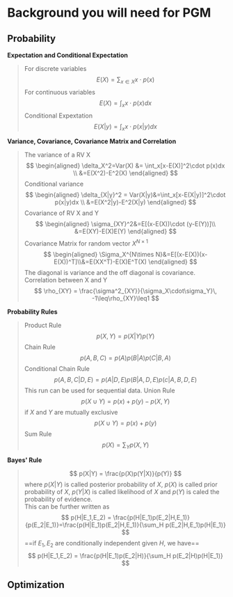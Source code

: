 # Background you will need for PGM
## Probability
__Expectation and Conditional Expectation__
> For discrete variables
$$
E(X) = \sum_{x\in X}x \cdot p(x)
$$
For continuous variables
$$
E(X) = \int_{x}x \cdot p(x) dx
$$
Conditional Expextation
$$
E(X|y) = \int_x x\cdot p(x|y)dx
$$

__Variance, Covariance, Covariance Matrix and Correlation__
> The variance of a RV X    
$$
\begin{aligned}
\delta_X^2=Var(X) &= \int_x[x-E(X)]^2\cdot p(x)dx
\\
&=E(X^2)-E^2(X)
\end{aligned}
$$
Conditional variance
$$
\begin{aligned}
\delta_{X|y}^2 = Var(X|y)&=\int_x[x-E(X|y)]^2\cdot p(x|y)dx
\\
&=E(X^2|y)-E^2(X|y)
\end{aligned}
$$
Covariance of RV X and Y
$$
\begin{aligned}
\sigma_{XY}^2&=E[(x-E(X))\cdot (y-E(Y))]\\
&=E(XY)-E(X)E(Y)
\end{aligned}
$$
Covariance Matrix for random vector $X^{N\times1}$
$$
\begin{aligned}
\Sigma_X^{N\times N}&=E[(x-E(X))(x-E(X))^T]\\&=E(XX^T)-E(X)E^T(X)
\end{aligned}
$$
The diagonal is variance and the off diagonal is covariance.    
Correlation between X and Y   
$$
\rho_{XY} = \frac{\sigma^2_{XY}}{\sigma_X\cdot\sigma_Y}\, -1\leq\rho_{XY}\leq1
$$

__Probability Rules__
> Product Rule
$$
p(X,Y)=p(X|Y)p(Y)
$$
Chain Rule
$$
p(A,B,C)=p(A)p(B|A)p(C|B,A)
$$
Conditional Chain Rule
$$
p(A,B,C|D,E)=p(A|D,E)p(B|A,D,E)p(c|A,B,D,E)
$$
This run can be used for sequential data.
Union Rule
$$
p(X\cup Y) = p(x)+p(y)-p(X,Y)
$$
if $X$ and $Y$ are mutually exclusive
$$
p(X\cup Y) = p(x)+p(y)
$$
Sum Rule
$$
p(X)=\sum_Y p(X,Y)
$$     

__Bayes' Rule__
> $$
p(X|Y) = \frac{p(X)p(Y|X)}{p(Y)}
$$
where $p(X|Y)$ is called posterior probability of $X$, $p(X)$ is called prior probability of $X$, $p(Y|X)$ is called likelihood of $X$ and $p(Y)$ is caled the probability of evidence.    
This can be further written as 
$$
p(H|E_1,E_2) = \frac{p(H|E_1)p(E_2|H,E_1)}{p(E_2|E_1)}=\frac{p(H|E_1)p(E_2|H,E_1)}{\sum_H p(E_2|H,E_1)p(H|E_1)}
$$
==if $E_1,E_2$ are conditionally independent given $H$, we have==
$$
p(H|E_1,E_2) = \frac{p(H|E_1)p(E_2|H)}{\sum_H p(E_2|H)p(H|E_1)}
$$
## Optimization
